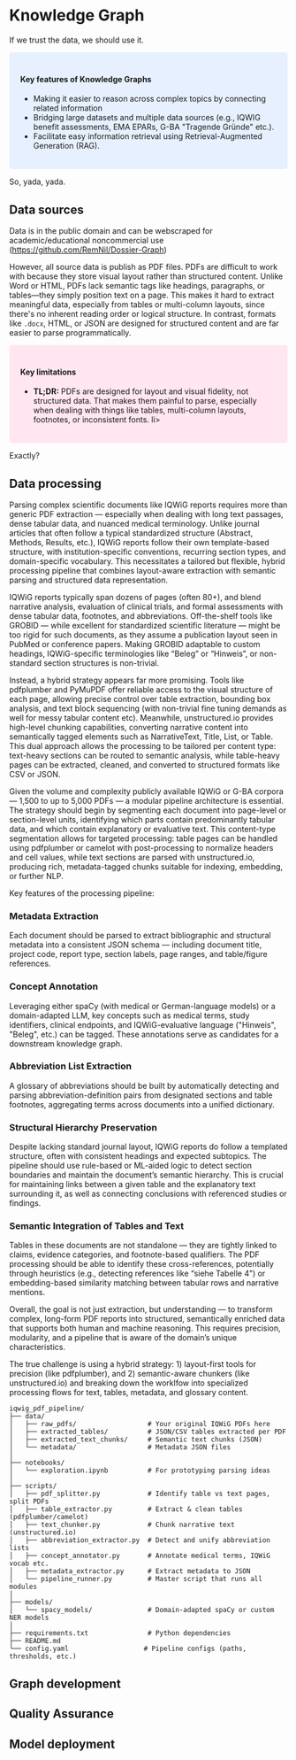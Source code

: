 # Knowledge Graph

If we trust the data, we should use it.

<style>
div.blue {
  background-color: #e6f0ff;
  border-radius: 5px;
  padding: 20px;
  margin-bottom: 10px; /* adds vertical space below the box */
}
</style>
<div class = "blue">
  <h4>Key features of Knowledge Graphs</h4>
  <ul>
    <li> Making it easier to reason across complex topics by connecting related information</li>
    <li> Bridging large datasets and multiple data sources (e.g., IQWIG benefit assessments, EMA EPARs, G-BA "Tragende Gründe" etc.).</li>
    <li> Facilitate easy information retrieval using Retrieval-Augmented Generation (RAG). </li>
  </ul>
</div>

So, yada, yada.

## Data sources

Data is in the public domain and can be webscraped for academic/educational noncommercial use (https://github.com/RemNil/Dossier-Graph)

However, all source data is publish as PDF files. PDFs are difficult to work with because they store visual layout rather than structured content. Unlike Word or HTML, PDFs lack semantic tags like headings, paragraphs, or tables—they simply position text on a page. This makes it hard to extract meaningful data, especially from tables or multi-column layouts, since there's no inherent reading order or logical structure. In contrast, formats like `.docx`, HTML, or JSON are designed for structured content and are far easier to parse programmatically.

<style>
div.red {
  background-color: #FFE6F0;
  border-radius: 5px;
  padding: 20px;
  margin-bottom: 10px; /* adds vertical space below the box */
}
</style>
<div class = "red">
  <h4>Key limitations</h4>
  <ul>
    <li><strong>TL;DR:</strong> PDFs are designed for layout and visual fidelity, not structured data. That makes them painful to parse, especially when dealing with things like tables, multi-column layouts, footnotes, or inconsistent fonts. li>
  </ul>
</div>

Exactly?


## Data processing

Parsing complex scientific documents like IQWiG reports requires more than generic PDF extraction — especially when dealing with long text passages, dense tabular data, and nuanced medical terminology. Unlike journal articles that often follow a typical standardized structure (Abstract, Methods, Results, etc.), IQWiG reports follow their own template-based structure, with institution-specific conventions, recurring section types, and domain-specific vocabulary. This necessitates a tailored but flexible, hybrid processing pipeline that combines layout-aware extraction with semantic parsing and structured data representation.

IQWiG reports typically span dozens of pages (often 80+), and blend narrative analysis, evaluation of clinical trials, and formal assessments with dense tabular data, footnotes, and abbreviations. Off-the-shelf tools like GROBID — while excellent for standardized scientific literature — might be too rigid for such documents, as they assume a publication layout seen in PubMed or conference papers. Making GROBID adaptable to custom headings, IQWiG-specific terminologies like “Beleg” or “Hinweis”, or non-standard section structures is non-trivial.

Instead, a hybrid strategy appears far more promising. Tools like pdfplumber and PyMuPDF offer reliable access to the visual structure of each page, allowing precise control over table extraction, bounding box analysis, and text block sequencing (with non-trivial fine tuning demands as well for messy tabular content etc). Meanwhile, unstructured.io provides high-level chunking capabilities, converting narrative content into semantically tagged elements such as NarrativeText, Title, List, or Table. This dual approach allows the processing to be tailored per content type: text-heavy sections can be routed to semantic analysis, while table-heavy pages can be extracted, cleaned, and converted to structured formats like CSV or JSON.

Given the volume and complexity publicly available IQWiG or G-BA corpora — 1,500 to up to 5,000 PDFs — a modular pipeline architecture is essential. The strategy should begin by segmenting each document into page-level or section-level units, identifying which parts contain predominantly tabular data, and which contain explanatory or evaluative text. This content-type segmentation allows for targeted processing: table pages can be handled using pdfplumber or camelot with post-processing to normalize headers and cell values, while text sections are parsed with unstructured.io, producing rich, metadata-tagged chunks suitable for indexing, embedding, or further NLP.

Key features of the processing pipeline:

### Metadata Extraction

Each document should be parsed to extract bibliographic and structural metadata into a consistent JSON schema — including document title, project code, report type, section labels, page ranges, and table/figure references.

### Concept Annotation

Leveraging either spaCy (with medical or German-language models) or a domain-adapted LLM, key concepts such as medical terms, study identifiers, clinical endpoints, and IQWiG-evaluative language ("Hinweis", "Beleg", etc.) can be tagged. These annotations serve as candidates for a downstream knowledge graph.

### Abbreviation List Extraction

A glossary of abbreviations should be built by automatically detecting and parsing abbreviation-definition pairs from designated sections and table footnotes, aggregating terms across documents into a unified dictionary.

### Structural Hierarchy Preservation

Despite lacking standard journal layout, IQWiG reports do follow a templated structure, often with consistent headings and expected subtopics. The pipeline should use rule-based or ML-aided logic to detect section boundaries and maintain the document’s semantic hierarchy. This is crucial for maintaining links between a given table and the explanatory text surrounding it, as well as connecting conclusions with referenced studies or findings.

### Semantic Integration of Tables and Text

Tables in these documents are not standalone — they are tightly linked to claims, evidence categories, and footnote-based qualifiers. The PDF processing should be able to identify these cross-references, potentially through heuristics (e.g., detecting references like “siehe Tabelle 4”) or embedding-based similarity matching between tabular rows and narrative mentions.

Overall, the goal is not just extraction, but understanding — to transform complex, long-form PDF reports into structured, semantically enriched data that supports both human and machine reasoning. This requires precision, modularity, and a pipeline that is aware of the domain’s unique characteristics.

The true challenge is using a hybrid strategy: 1) layout-first tools for precision (like pdfplumber), and 2) semantic-aware chunkers (like unstructured.io) and breaking down the worklfow into specialized processing flows for text, tables, metadata, and glossary content.

```plaintext
iqwig_pdf_pipeline/
├── data/
│   ├── raw_pdfs/                  # Your original IQWiG PDFs here
│   ├── extracted_tables/          # JSON/CSV tables extracted per PDF
│   ├── extracted_text_chunks/     # Semantic text chunks (JSON)
│   └── metadata/                  # Metadata JSON files
│
├── notebooks/
│   └── exploration.ipynb          # For prototyping parsing ideas
│
├── scripts/
│   ├── pdf_splitter.py            # Identify table vs text pages, split PDFs
│   ├── table_extractor.py         # Extract & clean tables (pdfplumber/camelot)
│   ├── text_chunker.py            # Chunk narrative text (unstructured.io)
│   ├── abbreviation_extractor.py  # Detect and unify abbreviation lists
│   ├── concept_annotator.py       # Annotate medical terms, IQWiG vocab etc.
│   ├── metadata_extractor.py      # Extract metadata to JSON
│   └── pipeline_runner.py         # Master script that runs all modules
│
├── models/
│   └── spacy_models/              # Domain-adapted spaCy or custom NER models
│
├── requirements.txt               # Python dependencies
├── README.md
└── config.yaml                   # Pipeline configs (paths, thresholds, etc.)
```

## Graph development

## Quality Assurance

## Model deployment
